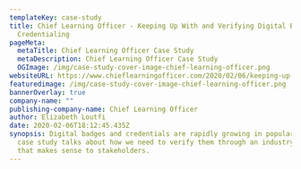 ```yaml
---
templateKey: case-study
title: Chief Learning Officer - Keeping Up With and Verifying Digital Badges and
  Credentialing
pageMeta:
  metaTitle: Chief Learning Officer Case Study
  metaDescription: Chief Learning Officer Case Study
  OGImage: /img/case-study-cover-image-chief-learning-officer.png
websiteURL: https://www.chieflearningofficer.com/2020/02/06/keeping-up-with-and-verifying-digital-badges-and-credentialing/
featuredimage: /img/case-study-cover-image-chief-learning-officer.png
bannerOverlay: true
company-name: ""
publishing-company-name: Chief Learning Officer
author: Elizabeth Loutfi
date: 2020-02-06T18:12:45.435Z
synopsis: Digital badges and credentials are rapidly growing in popularity. This
  case study talks about how we need to verify them through an industry standard
  that makes sense to stakeholders.
---
```


